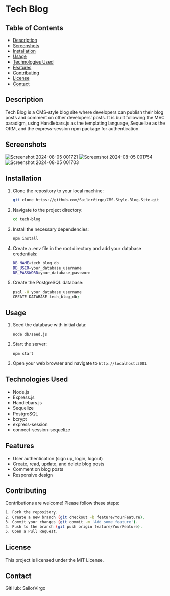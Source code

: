 # Tech Blog

## Table of Contents
- [Description](#description)
- [Screenshots](#screenshots)
- [Installation](#installation)
- [Usage](#usage)
- [Technologies Used](#technologies-used)
- [Features](#features)
- [Contributing](#contributing)
- [License](#license)
- [Contact](#contact)

## Description
Tech Blog is a CMS-style blog site where developers can publish their blog posts and comment on other developers’ posts. It is built following the MVC paradigm, using Handlebars.js as the templating language, Sequelize as the ORM, and the express-session npm package for authentication.

## Screenshots

![Screenshot 2024-08-05 001721](https://github.com/user-attachments/assets/69dc348e-89fd-499e-bd35-2e8be9d5d265)
![Screenshot 2024-08-05 001754](https://github.com/user-attachments/assets/23bbae64-48a2-4b90-917c-92ef909fd1f1)
![Screenshot 2024-08-05 001703](https://github.com/user-attachments/assets/79fbae47-e01a-4c83-911d-ef5e1054cfc5)



## Installation
1. Clone the repository to your local machine:
   ```bash
   git clone https://github.com/SailorVirgo/CMS-Style-Blog-Site.git
   ```
2. Navigate to the project directory:
   ```bash
   cd tech-blog
   ```
3. Install the necessary dependencies:
   ```bash
   npm install
   ```
4. Create a .env file in the root directory and add your database credentials:
   ```bash
   DB_NAME=tech_blog_db
   DB_USER=your_database_username
   DB_PASSWORD=your_database_password
   ```
   
5. Create the PostgreSQL database:
   ```bash
   psql -U your_database_username
   CREATE DATABASE tech_blog_db;
   ```


## Usage
1. Seed the database with initial data:
   ```bash
   node db/seed.js
   ```
2. Start the server:
   ```bash
   npm start
   ```
3. Open your web browser and navigate to `http://localhost:3001`

## Technologies Used
 - Node.js
 - Express.js
 - Handlebars.js
 - Sequelize  
 - PostgreSQL
 - bcrypt
 - express-session
 - connect-session-sequelize
## Features
  * User authentication (sign up, login, logout)
  * Create, read, update, and delete blog posts
  * Comment on blog posts
  * Responsive design
## Contributing
  Contributions are welcome! Please follow these steps:
```bash
1. Fork the repository.
2. Create a new branch (git checkout -b feature/YourFeature).
3. Commit your changes (git commit -m 'Add some feature').
4. Push to the branch (git push origin feature/YourFeature).
5. Open a Pull Request.
```

## License
This project is licensed under the MIT License.
   
## Contact
GitHub: SailorVirgo

